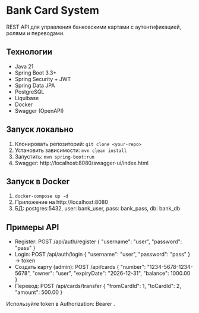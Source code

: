 # Bank Card System

REST API для управления банковскими картами с аутентификацией, ролями и переводами.

## Технологии
- Java 21
- Spring Boot 3.3+
- Spring Security + JWT
- Spring Data JPA
- PostgreSQL
- Liquibase
- Docker
- Swagger (OpenAPI)

## Запуск локально
1. Клонировать репозиторий: `git clone <your-repo>`
2. Установить зависимости: `mvn clean install`
3. Запустить: `mvn spring-boot:run`
4. Swagger: http://localhost:8080/swagger-ui/index.html

## Запуск в Docker
1. `docker-compose up -d`
2. Приложение на http://localhost:8080
3. БД: postgres:5432, user: bank_user, pass: bank_pass, db: bank_db

## Примеры API
- Register: POST /api/auth/register { "username": "user", "password": "pass" }
- Login: POST /api/auth/login { "username": "user", "password": "pass" } → token
- Создать карту (admin): POST /api/cards { "number": "1234-5678-1234-5678", "owner": "user", "expiryDate": "2026-12-31", "balance": 1000.00 }
- Перевод: POST /api/cards/transfer { "fromCardId": 1, "toCardId": 2, "amount": 500.00 }

Используйте token в Authorization: Bearer <token>.